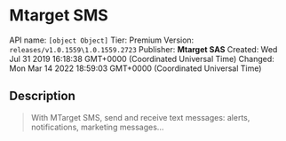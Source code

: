 # Mtarget SMS
API name: `[object Object]`
Tier: Premium
Version: `releases/v1.0.1559\1.0.1559.2723`
Publisher: **Mtarget SAS**
Created: Wed Jul 31 2019 16:18:38 GMT+0000 (Coordinated Universal Time)
Changed: Mon Mar 14 2022 18:59:03 GMT+0000 (Coordinated Universal Time)

## Description
> With MTarget SMS, send and receive text messages: alerts, notifications, marketing messages...
